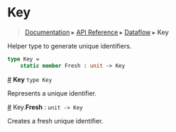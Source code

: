 # Key
> [Documentation](../README.md) ▸ [API Reference](API.md) ▸ [Dataflow](Dataflow.md) ▸ **Key**

Helper type to generate unique identifiers.

```fsharp
type Key =
    static member Fresh : unit -> Key
```

<a href="#Key" name="Key">#</a> **Key** `type Key`

Represents a unique identifier.

<a href="#Fresh" name="Fresh">#</a> Key.**Fresh** : `unit -> Key`

Creates a fresh unique identifier.
